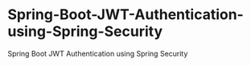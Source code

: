 # Spring-Boot-JWT-Authentication-using-Spring-Security
Spring Boot JWT Authentication using Spring Security
